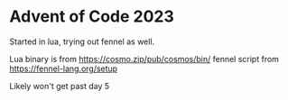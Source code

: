 # Advent of Code 2023

Started in lua, trying out fennel as well.

Lua binary is from https://cosmo.zip/pub/cosmos/bin/ fennel script from https://fennel-lang.org/setup


Likely won't get past day 5